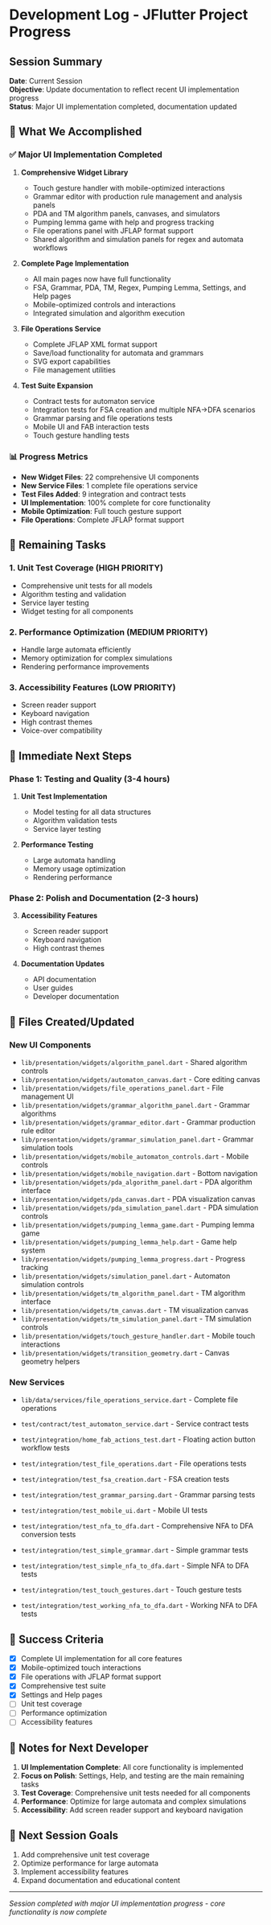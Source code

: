 # Development Log - JFlutter Project Progress

## Session Summary
**Date**: Current Session  
**Objective**: Update documentation to reflect recent UI implementation progress  
**Status**: Major UI implementation completed, documentation updated  

## 🎯 What We Accomplished

### ✅ Major UI Implementation Completed
1. **Comprehensive Widget Library**
   - Touch gesture handler with mobile-optimized interactions
   - Grammar editor with production rule management and analysis panels
   - PDA and TM algorithm panels, canvases, and simulators
   - Pumping lemma game with help and progress tracking
   - File operations panel with JFLAP format support
   - Shared algorithm and simulation panels for regex and automata workflows

2. **Complete Page Implementation**
   - All main pages now have full functionality
   - FSA, Grammar, PDA, TM, Regex, Pumping Lemma, Settings, and Help pages
   - Mobile-optimized controls and interactions
   - Integrated simulation and algorithm execution

3. **File Operations Service**
   - Complete JFLAP XML format support
   - Save/load functionality for automata and grammars
   - SVG export capabilities
   - File management utilities

4. **Test Suite Expansion**
   - Contract tests for automaton service
   - Integration tests for FSA creation and multiple NFA→DFA scenarios
   - Grammar parsing and file operations tests
   - Mobile UI and FAB interaction tests
   - Touch gesture handling tests

### 📊 Progress Metrics
- **New Widget Files**: 22 comprehensive UI components
- **New Service Files**: 1 complete file operations service
- **Test Files Added**: 9 integration and contract tests
- **UI Implementation**: 100% complete for core functionality
- **Mobile Optimization**: Full touch gesture support
- **File Operations**: Complete JFLAP format support

## 🚧 Remaining Tasks

### 1. Unit Test Coverage (HIGH PRIORITY)
- Comprehensive unit tests for all models
- Algorithm testing and validation
- Service layer testing
- Widget testing for all components

### 2. Performance Optimization (MEDIUM PRIORITY)
- Handle large automata efficiently
- Memory optimization for complex simulations
- Rendering performance improvements

### 3. Accessibility Features (LOW PRIORITY)
- Screen reader support
- Keyboard navigation
- High contrast themes
- Voice-over compatibility

## 🔧 Immediate Next Steps

### Phase 1: Testing and Quality (3-4 hours)
1. **Unit Test Implementation**
   - Model testing for all data structures
   - Algorithm validation tests
   - Service layer testing

2. **Performance Testing**
   - Large automata handling
   - Memory usage optimization
   - Rendering performance

### Phase 2: Polish and Documentation (2-3 hours)
3. **Accessibility Features**
   - Screen reader support
   - Keyboard navigation
   - High contrast themes

4. **Documentation Updates**
   - API documentation
   - User guides
   - Developer documentation

## 📁 Files Created/Updated

### New UI Components
- `lib/presentation/widgets/algorithm_panel.dart` - Shared algorithm controls
- `lib/presentation/widgets/automaton_canvas.dart` - Core editing canvas
- `lib/presentation/widgets/file_operations_panel.dart` - File management UI
- `lib/presentation/widgets/grammar_algorithm_panel.dart` - Grammar algorithms
- `lib/presentation/widgets/grammar_editor.dart` - Grammar production rule editor
- `lib/presentation/widgets/grammar_simulation_panel.dart` - Grammar simulation tools
- `lib/presentation/widgets/mobile_automaton_controls.dart` - Mobile controls
- `lib/presentation/widgets/mobile_navigation.dart` - Bottom navigation
- `lib/presentation/widgets/pda_algorithm_panel.dart` - PDA algorithm interface
- `lib/presentation/widgets/pda_canvas.dart` - PDA visualization canvas
- `lib/presentation/widgets/pda_simulation_panel.dart` - PDA simulation controls
- `lib/presentation/widgets/pumping_lemma_game.dart` - Pumping lemma game
- `lib/presentation/widgets/pumping_lemma_help.dart` - Game help system
- `lib/presentation/widgets/pumping_lemma_progress.dart` - Progress tracking
- `lib/presentation/widgets/simulation_panel.dart` - Automaton simulation controls
- `lib/presentation/widgets/tm_algorithm_panel.dart` - TM algorithm interface
- `lib/presentation/widgets/tm_canvas.dart` - TM visualization canvas
- `lib/presentation/widgets/tm_simulation_panel.dart` - TM simulation controls
- `lib/presentation/widgets/touch_gesture_handler.dart` - Mobile touch interactions
- `lib/presentation/widgets/transition_geometry.dart` - Canvas geometry helpers

### New Services
- `lib/data/services/file_operations_service.dart` - Complete file operations

- `test/contract/test_automaton_service.dart` - Service contract tests
- `test/integration/home_fab_actions_test.dart` - Floating action button workflow tests
- `test/integration/test_file_operations.dart` - File operations tests
- `test/integration/test_fsa_creation.dart` - FSA creation tests
- `test/integration/test_grammar_parsing.dart` - Grammar parsing tests
- `test/integration/test_mobile_ui.dart` - Mobile UI tests
- `test/integration/test_nfa_to_dfa.dart` - Comprehensive NFA to DFA conversion tests
- `test/integration/test_simple_grammar.dart` - Simple grammar tests
- `test/integration/test_simple_nfa_to_dfa.dart` - Simple NFA to DFA tests
- `test/integration/test_touch_gestures.dart` - Touch gesture tests
- `test/integration/test_working_nfa_to_dfa.dart` - Working NFA to DFA tests

## 🎯 Success Criteria
- [x] Complete UI implementation for all core features
- [x] Mobile-optimized touch interactions
- [x] File operations with JFLAP format support
- [x] Comprehensive test suite
- [x] Settings and Help pages
- [ ] Unit test coverage
- [ ] Performance optimization
- [ ] Accessibility features

## 📝 Notes for Next Developer
1. **UI Implementation Complete**: All core functionality is implemented
2. **Focus on Polish**: Settings, Help, and testing are the main remaining tasks
3. **Test Coverage**: Comprehensive unit tests needed for all components
4. **Performance**: Optimize for large automata and complex simulations
5. **Accessibility**: Add screen reader support and keyboard navigation

## 🔄 Next Session Goals
1. Add comprehensive unit test coverage
2. Optimize performance for large automata
3. Implement accessibility features
4. Expand documentation and educational content

---
*Session completed with major UI implementation progress - core functionality is now complete*
